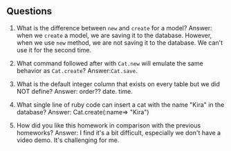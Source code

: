 ## Questions

1. What is the difference between `new` and `create` for a model?
Answer: when we `create` a model, we are saving it to the database. However, when we use `new` method, we are not saving it to the database. We can't use it for the second time.

2. What command followed after with `Cat.new` will emulate the same behavior as `Cat.create`?
Answer:`Cat.save`.

3. What is the default integer column that exists on every table but we did NOT define?
Answer: order?? date. time. 

4. What single line of ruby code can insert a cat with the name "Kira" in the database?
Answer: Cat.create(:name=> "Kira")

5. How did you like this homework in comparison with the previous homeworks?
Answer: I find it's a bit difficult, especially we don't have a video demo. It's challenging for me.


